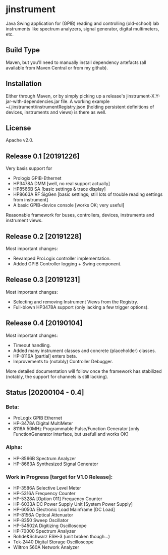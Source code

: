 # jinstrument
Java Swing application for (GPIB) reading and controlling (old-school) lab instruments like spectrum analyzers, signal generator, digital multimeters, etc.

## Build Type
Maven, but you'll need to manually install dependency artefacts (all available from Maven Central or from my github).

## Installation
Either through Maven, or by simply picking up a release's jinstrument-X.Y-jar-with-dependencies.jar file. A working example ~/.jinstrument/instrumentRegistry.json (holding persistent definitions of devices, instruments and views) is there as well.

## License
Apache v2.0.

## Release 0.1 [20191226]
Very basis support for
- Prologix GPIB-Ethernet
- HP3478A DMM [well, no real support actually]
- HP8566B SA [basic settings & trace display]
- HP8663A RF SigGen [basic settings; still lots of trouble reading settings from instrument]
- A basic GPIB-device console [works OK; very useful]

Reasonable framework for buses, controllers, devices, instruments and instrument views.

## Release 0.2 [20191228]
Most important changes:
- Revamped ProLogix controller implementation.
- Added GPIB Controller logging + Swing component.

## Release 0.3 [20191231]
Most important changes:
- Selecting and removing Instrument Views from the Registry.
- Full-blown HP3478A support (only lacking a few trigger options).

## Release 0.4 [20190104]
Most important changes:
- Timeout handling.
- Added many instrument classes and concrete (placeholder) classes.
- HP-8116A [partial] enters beta.
- Improvements to (notably) Controller Debugger.

More detailed documentation will follow once the framework has stabilized (notably, the support for channels is still lacking).

## Status [20200104 - 0.4]

### Beta:
- ProLogix GPIB Ethernet
- HP-3478A Digital MultiMeter
- 8116A 50MHz Programmable Pulse/Function Generator [only FunctionGenerator interface, but usefull and works OK]

### Alpha:
- HP-8566B Spectrum Analyzer
- HP-8663A Synthesized Signal Generator

### Work in Progress [target for V1.0 Release]:
- HP-3586A Selective Level Meter
- HP-5316A Frequency Counter
- HP-5328A [Option 011] Frequency Counter
- HP-6033A DC Power Supply Unit [System Power Supply]
- HP-6050A Electronic Load Mainframe [DC Load]
- HP-8156A Optical Attenuator
- HP-8350 Sweep Oscillator
- HP-54502A Digitizing Oscilloscope
- HP-70000 Spectrum Analyzer
- Rohde&Schwarz ESH-3 (unit broken though...)
- Tek-2440 Digital Storage Oscilloscope
- Wiltron 560A Network Analyzer
